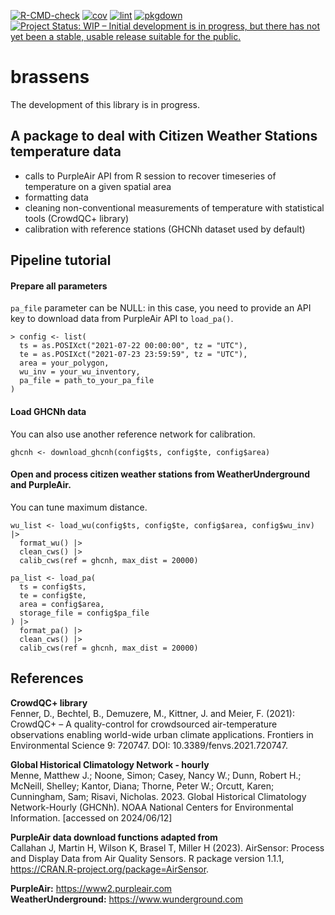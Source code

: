 [![R-CMD-check](https://github.com/NIEHS/brassens/actions/workflows/check-standard.yaml/badge.svg)](https://github.com/NIEHS/brassens/actions/workflows/check-standard.yaml)
[![cov](https://NIEHS.github.io/brassens/badges/coverage.svg)](https://github.com/NIEHS/brassens/actions)
[![lint](https://github.com/NIEHS/brassens/actions/workflows/lint.yaml/badge.svg)](https://github.com/NIEHS/brassens/actions/workflows/lint.yaml)
[![pkgdown](https://github.com/NIEHS/brassens/actions/workflows/pkgdown.yaml/badge.svg)](https://github.com/NIEHS/brassens/actions/workflows/pkgdown.yaml)
[![Project Status: WIP – Initial development is in progress, but there has not yet been a stable, usable release suitable for the public.](https://www.repostatus.org/badges/latest/wip.svg)](https://www.repostatus.org/#wip)

# brassens

The development of this library is in progress.

## A package to deal with Citizen Weather Stations temperature data

- calls to PurpleAir API from R session to recover timeseries of temperature on a given spatial area
- formatting data
- cleaning non-conventional measurements of temperature with statistical tools (CrowdQC+ library)
- calibration with reference stations (GHCNh dataset used by default)

 
## Pipeline tutorial

#### Prepare all parameters
`pa_file` parameter can be NULL:  in this case, you need to provide an API key to download data from PurpleAir API to `load_pa()`. 
```
> config <- list(
  ts = as.POSIXct("2021-07-22 00:00:00", tz = "UTC"),
  te = as.POSIXct("2021-07-23 23:59:59", tz = "UTC"),
  area = your_polygon,
  wu_inv = your_wu_inventory,
  pa_file = path_to_your_pa_file
)
```

#### Load GHCNh data 
You can also use another reference network for calibration. 
```
ghcnh <- download_ghcnh(config$ts, config$te, config$area)
```

#### Open and process citizen weather stations from WeatherUnderground and PurpleAir.
You can tune maximum distance. 
```
wu_list <- load_wu(config$ts, config$te, config$area, config$wu_inv) |>
  format_wu() |>
  clean_cws() |>
  calib_cws(ref = ghcnh, max_dist = 20000)

pa_list <- load_pa(
  ts = config$ts,
  te = config$te,
  area = config$area,
  storage_file = config$pa_file
) |>
  format_pa() |>
  clean_cws() |>
  calib_cws(ref = ghcnh, max_dist = 20000)
```


## References

**CrowdQC+ library**  
Fenner, D., Bechtel, B., Demuzere, M., Kittner, J. and Meier, F. (2021): CrowdQC+ – A quality-control for crowdsourced air-temperature observations enabling world-wide urban climate applications. Frontiers in Environmental Science 9: 720747. DOI: 10.3389/fenvs.2021.720747.

**Global Historical Climatology Network - hourly**   
Menne, Matthew J.; Noone, Simon; Casey, Nancy W.; Dunn, Robert H.; McNeill, Shelley; Kantor, Diana; Thorne, Peter W.; Orcutt, Karen; Cunningham, Sam; Risavi, Nicholas. 2023. Global Historical Climatology Network-Hourly (GHCNh). NOAA National Centers for Environmental Information. [accessed on 2024/06/12]

**PurpleAir data download functions adapted from**   
Callahan J, Martin H, Wilson K, Brasel T, Miller H (2023). AirSensor: Process and Display Data from Air Quality Sensors. R package version 1.1.1, https://CRAN.R-project.org/package=AirSensor.

**PurpleAir:** https://www2.purpleair.com  
**WeatherUnderground:** https://www.wunderground.com
